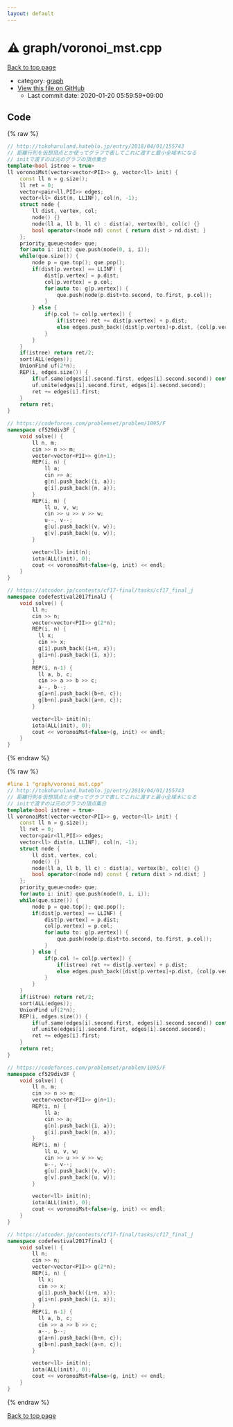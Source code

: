 ```yaml
---
layout: default
---
```


<!-- mathjax config similar to math.stackexchange -->
<script type="text/javascript" async
  src="https://cdnjs.cloudflare.com/ajax/libs/mathjax/2.7.5/MathJax.js?config=TeX-MML-AM_CHTML">
</script>
<script type="text/x-mathjax-config">
  MathJax.Hub.Config({
    TeX: { equationNumbers: { autoNumber: "AMS" }},
    tex2jax: {
      inlineMath: [ ['$','$'] ],
      processEscapes: true
    },
    "HTML-CSS": { matchFontHeight: false },
    displayAlign: "left",
    displayIndent: "2em"
  });
</script>

<script type="text/javascript" src="https://cdnjs.cloudflare.com/ajax/libs/jquery/3.4.1/jquery.min.js"></script>
<script src="https://cdn.jsdelivr.net/npm/jquery-balloon-js@1.1.2/jquery.balloon.min.js" integrity="sha256-ZEYs9VrgAeNuPvs15E39OsyOJaIkXEEt10fzxJ20+2I=" crossorigin="anonymous"></script>
<script type="text/javascript" src="../../assets/js/copy-button.js"></script>
<link rel="stylesheet" href="../../assets/css/copy-button.css" />


# :warning: graph/voronoi_mst.cpp

<a href="../../index.html">Back to top page</a>

* category: <a href="../../index.html#f8b0b924ebd7046dbfa85a856e4682c8">graph</a>
* <a href="{{ site.github.repository_url }}/blob/master/graph/voronoi_mst.cpp">View this file on GitHub</a>
    - Last commit date: 2020-01-20 05:59:59+09:00




## Code

<a id="unbundled"></a>
{% raw %}
```cpp
// http://tokoharuland.hateblo.jp/entry/2018/04/01/155743
// 距離行列を仮想頂点とか使ってグラフで表してこれに渡すと最小全域木になる
// initで渡すのは元のグラフの頂点集合
template<bool istree = true>
ll voronoiMst(vector<vector<PII>> g, vector<ll> init) {
    const ll n = g.size();
    ll ret = 0;
    vector<pair<ll,PII>> edges;
    vector<ll> dist(n, LLINF), col(n, -1);
    struct node {
        ll dist, vertex, col;
        node() {}
        node(ll a, ll b, ll c) : dist(a), vertex(b), col(c) {}
        bool operator<(node nd) const { return dist > nd.dist; }
    };
    priority_queue<node> que;
    for(auto i: init) que.push(node(0, i, i));
    while(que.size()) {
        node p = que.top(); que.pop();
        if(dist[p.vertex] == LLINF) {
            dist[p.vertex] = p.dist;
            col[p.vertex] = p.col;
            for(auto to: g[p.vertex]) {
                que.push(node(p.dist+to.second, to.first, p.col));
            }
        } else {
            if(p.col != col[p.vertex]) {
                if(istree) ret += dist[p.vertex] + p.dist;
                else edges.push_back({dist[p.vertex]+p.dist, {col[p.vertex], p.col}});
            }
        }
    }
    if(istree) return ret/2;
    sort(ALL(edges));
    UnionFind uf(2*n);
    REP(i, edges.size()) {
        if(uf.same(edges[i].second.first, edges[i].second.second)) continue;
        uf.unite(edges[i].second.first, edges[i].second.second);
        ret += edges[i].first;
    }
    return ret;
}

// https://codeforces.com/problemset/problem/1095/F
namespace cf529div3F {
    void solve() {
        ll n, m;
        cin >> n >> m;
        vector<vector<PII>> g(n+1);
        REP(i, n) {
            ll a;
            cin >> a;
            g[n].push_back({i, a});
            g[i].push_back({n, a});
        }
        REP(i, m) {
            ll u, v, w;
            cin >> u >> v >> w;
            u--, v--;
            g[u].push_back({v, w});
            g[v].push_back({u, w});
        }

        vector<ll> init(n);
        iota(ALL(init), 0);
        cout << voronoiMst<false>(g, init) << endl;
    }
}

// https://atcoder.jp/contests/cf17-final/tasks/cf17_final_j
namespace codefestival2017finalJ {
    void solve() {
        ll n;
        cin >> n;
        vector<vector<PII>> g(2*n);
        REP(i, n) {
          ll x;
          cin >> x;
          g[i].push_back({i+n, x});
          g[i+n].push_back({i, x});
        }
        REP(i, n-1) {
          ll a, b, c;
          cin >> a >> b >> c;
          a--, b--;
          g[a+n].push_back({b+n, c});
          g[b+n].push_back({a+n, c});
        }

        vector<ll> init(n);
        iota(ALL(init), 0);
        cout << voronoiMst<false>(g, init) << endl;
    }
}
```
{% endraw %}

<a id="bundled"></a>
{% raw %}
```cpp
#line 1 "graph/voronoi_mst.cpp"
// http://tokoharuland.hateblo.jp/entry/2018/04/01/155743
// 距離行列を仮想頂点とか使ってグラフで表してこれに渡すと最小全域木になる
// initで渡すのは元のグラフの頂点集合
template<bool istree = true>
ll voronoiMst(vector<vector<PII>> g, vector<ll> init) {
    const ll n = g.size();
    ll ret = 0;
    vector<pair<ll,PII>> edges;
    vector<ll> dist(n, LLINF), col(n, -1);
    struct node {
        ll dist, vertex, col;
        node() {}
        node(ll a, ll b, ll c) : dist(a), vertex(b), col(c) {}
        bool operator<(node nd) const { return dist > nd.dist; }
    };
    priority_queue<node> que;
    for(auto i: init) que.push(node(0, i, i));
    while(que.size()) {
        node p = que.top(); que.pop();
        if(dist[p.vertex] == LLINF) {
            dist[p.vertex] = p.dist;
            col[p.vertex] = p.col;
            for(auto to: g[p.vertex]) {
                que.push(node(p.dist+to.second, to.first, p.col));
            }
        } else {
            if(p.col != col[p.vertex]) {
                if(istree) ret += dist[p.vertex] + p.dist;
                else edges.push_back({dist[p.vertex]+p.dist, {col[p.vertex], p.col}});
            }
        }
    }
    if(istree) return ret/2;
    sort(ALL(edges));
    UnionFind uf(2*n);
    REP(i, edges.size()) {
        if(uf.same(edges[i].second.first, edges[i].second.second)) continue;
        uf.unite(edges[i].second.first, edges[i].second.second);
        ret += edges[i].first;
    }
    return ret;
}

// https://codeforces.com/problemset/problem/1095/F
namespace cf529div3F {
    void solve() {
        ll n, m;
        cin >> n >> m;
        vector<vector<PII>> g(n+1);
        REP(i, n) {
            ll a;
            cin >> a;
            g[n].push_back({i, a});
            g[i].push_back({n, a});
        }
        REP(i, m) {
            ll u, v, w;
            cin >> u >> v >> w;
            u--, v--;
            g[u].push_back({v, w});
            g[v].push_back({u, w});
        }

        vector<ll> init(n);
        iota(ALL(init), 0);
        cout << voronoiMst<false>(g, init) << endl;
    }
}

// https://atcoder.jp/contests/cf17-final/tasks/cf17_final_j
namespace codefestival2017finalJ {
    void solve() {
        ll n;
        cin >> n;
        vector<vector<PII>> g(2*n);
        REP(i, n) {
          ll x;
          cin >> x;
          g[i].push_back({i+n, x});
          g[i+n].push_back({i, x});
        }
        REP(i, n-1) {
          ll a, b, c;
          cin >> a >> b >> c;
          a--, b--;
          g[a+n].push_back({b+n, c});
          g[b+n].push_back({a+n, c});
        }

        vector<ll> init(n);
        iota(ALL(init), 0);
        cout << voronoiMst<false>(g, init) << endl;
    }
}
```
{% endraw %}

<a href="../../index.html">Back to top page</a>

